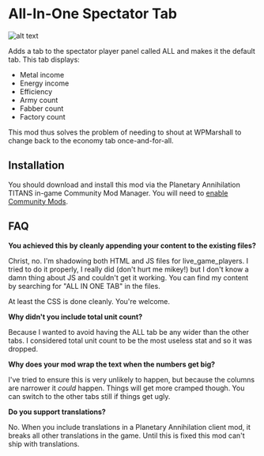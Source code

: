 # All-In-One Spectator Tab

![alt text](https://i.imgur.com/k5fM6FD.png "All In One Spectator Tab")

Adds a tab to the spectator player panel called ALL and makes it the default tab. This tab displays:

  - Metal income
  - Energy income
  - Efficiency
  - Army count
  - Fabber count
  - Factory count

This mod thus solves the problem of needing to shout at WPMarshall to change back to the economy tab once-and-for-all.

## Installation

You should download and install this mod via the Planetary Annihilation TITANS in-game Community Mod Manager. You will need to [enable Community Mods](https://steamcommunity.com/sharedfiles/filedetails/?id=1417396826).

## FAQ

**You achieved this by cleanly appending your content to the existing files?**

Christ, no. I'm shadowing both HTML and JS files for live_game_players. I tried to do it properly, I really did (don't hurt me mikey!) but I don't know a damn thing about JS and couldn't get it working. You can find my content by searching for "ALL IN ONE TAB" in the files.

At least the CSS is done cleanly. You're welcome.

**Why didn't you include total unit count?**

Because I wanted to avoid having the ALL tab be any wider than the other tabs. I considered total unit count to be the most useless stat and so it was dropped.

**Why does your mod wrap the text when the numbers get big?**

I've tried to ensure this is very unlikely to happen, but because the columns are narrower it *could* happen. Things will get more cramped though. You can switch to the other tabs still if things get ugly.

**Do you support translations?**

No. When you include translations in a Planetary Annihilation client mod, it breaks all other translations in the game. Until this is fixed this mod can't ship with translations.